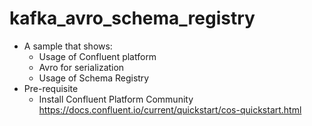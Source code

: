 # kafka_avro_schema_registry
- A sample that shows:
  - Usage of Confluent platform
  - Avro for serialization
  - Usage of Schema Registry
- Pre-requisite
  - Install Confluent Platform Community https://docs.confluent.io/current/quickstart/cos-quickstart.html

